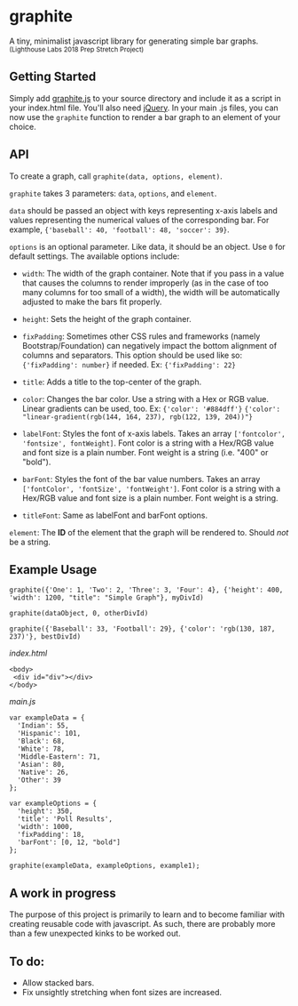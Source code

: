 # graphite
A tiny, minimalist javascript library for generating simple bar graphs.\
<sub>(Lighthouse Labs 2018 Prep Stretch Project)</sub>

## Getting Started
Simply add [graphite.js](https://github.com/jonathandannel/graphite/blob/master/graphite.js) to your source directory and include it as a script in your index.html file. You'll also need [jQuery](https://github.com/jquery/jquery). In your main .js files, you can now use the `graphite` function to render a bar graph to an element of your choice.

## API
To create a graph, call `graphite(data, options, element)`.

`graphite` takes 3 parameters: `data`, `options`, and `element`.

`data` should be passed an object with keys representing x-axis labels and values representing the numerical values of the corresponding bar. For example, `{'baseball': 40, 'football': 48, 'soccer': 39}`.

`options` is an optional parameter. Like data, it should be an object. Use `0` for default settings. The available options include:

- `width`: The width of the graph container. Note that if you pass in a value that causes the columns to render improperly (as in the case of too many columns for too small of a width), the width will be automatically adjusted to make the bars fit properly.

- `height`: Sets the height of the graph container.

- `fixPadding`: Sometimes other CSS rules and frameworks (namely Bootstrap/Foundation) can negatively impact the bottom alignment of columns and separators. This option should be used like so: `{'fixPadding': number}` if needed. Ex: `{'fixPadding': 22}`

- `title`: Adds a title to the top-center of the graph.

- `color`: Changes the bar color. Use a string with a Hex or RGB value. Linear gradients can be used, too. Ex: `{'color': '#884dff'}` `{'color': "linear-gradient(rgb(144, 164, 237), rgb(122, 139, 204))"}`

- `labelFont`: Styles the font of x-axis labels. Takes an array `['fontcolor', 'fontsize', fontWeight]`. Font color is a string with a Hex/RGB value and font size is a plain number. Font weight is a string (i.e. "400" or "bold").

- `barFont`: Styles the font of the bar value numbers. Takes an array `['fontColor', 'fontSize', 'fontWeight']`. Font color is a string with a Hex/RGB value and font size is a plain number. Font weight is a string.

- `titleFont`: Same as labelFont and barFont options.

`element`: The <b>ID</b> of the element that the graph will be rendered to. Should *not* be a string.

## Example Usage

 `graphite({'One': 1, 'Two': 2, 'Three': 3, 'Four': 4}, {'height': 400, 'width': 1200, "title": "Simple Graph"}, myDivId)`

 `graphite(dataObject, 0, otherDivId)`

 `graphite({'Baseball': 33, 'Football': 29}, {'color': 'rgb(130, 187, 237)'}, bestDivId)`

 *index.html*
 ```
 <body>
  <div id="div"></div>
 </body>
 ```
 *main.js*
 ```
 var exampleData = {
   'Indian': 55,
   'Hispanic': 101,
   'Black': 68,
   'White': 78,
   'Middle-Eastern': 71,
   'Asian': 80,
   'Native': 26,
   'Other': 39
 };

 var exampleOptions = {
   'height': 350,
   'title': 'Poll Results',
   'width': 1000,
   'fixPadding': 18,
   'barFont': [0, 12, "bold"]
 };

 graphite(exampleData, exampleOptions, example1);
 ```

## A work in progress

The purpose of this project is primarily to learn and to become familiar with creating reusable code with javascript. As such, there are probably more than a few unexpected kinks to be worked out.

## To do:

- Allow stacked bars.
- Fix unsightly stretching when font sizes are increased.
